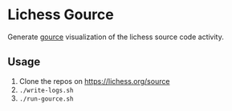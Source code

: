 # Lichess Gource

Generate [gource](https://gource.io/) visualization of the lichess source code activity.

## Usage

1. Clone the repos on https://lichess.org/source
2. `./write-logs.sh`
3. `./run-gource.sh`
